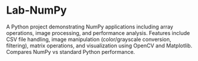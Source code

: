 # Lab-NumPy
A Python project demonstrating NumPy applications including array operations, image processing, and performance analysis. Features include CSV file handling, image manipulation (color/grayscale conversion, filtering), matrix operations, and visualization using OpenCV and Matplotlib. Compares NumPy vs standard Python performance.
